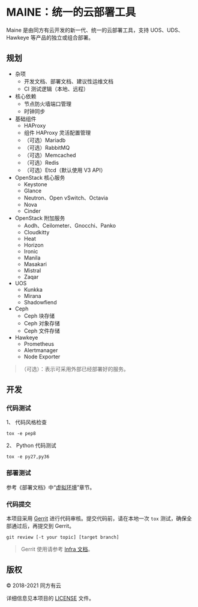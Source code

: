 # MAINE：统一的云部署工具

Maine 是由同方有云开发的新一代、统一的云部署工具，支持 UOS、UDS、Hawkeye 等产品的独立或组合部署。

## 规划

* 杂项
  * 开发文档、部署文档、建议性运维文档
  * CI 测试逻辑（本地、远程）
* 核心依赖
  * 节点防火墙端口管理
  * 时钟同步
* 基础组件
  * HAProxy
  * 组件 HAProxy 灵活配置管理
  * （可选）Mariadb
  * （可选）RabbitMQ
  * （可选）Memcached
  * （可选）Redis
  * （可选）Etcd（默认使用 V3 API）
* OpenStack 核心服务
  * Keystone
  * Glance
  * Neutron、Open vSwitch、Octavia
  * Nova
  * Cinder
* OpenStack 附加服务
  * Aodh、Ceilometer、Gnocchi、Panko
  * Cloudkitty
  * Heat
  * Horizon
  * Ironic
  * Manila
  * Masakari
  * Mistral
  * Zaqar
* UOS
  * Kunkka
  * Mirana
  * Shadowfiend
* Ceph
  * Ceph 块存储
  * Ceph 对象存储
  * Ceph 文件存储
* Hawkeye
  * Prometheus
  * Alertmanager
  * Node Exporter

> （可选）：表示可采用外部已经部署好的服务。

## 开发

### 代码测试

1、 代码风格检查

```shell
tox -e pep8
```

2、 Python 代码测试

```shell
tox -e py27,py36
```

### 部署测试

参考《部署文档》中“[虚拟环境](http://uos-installation-guide-docs.apps.ustack.com/appendix/virtual-environments.html)”章节。

### 代码提交

本项目采用 [Gerrit](https://review.ustack.com) 进行代码审核。提交代码前，请在本地一次 `tox` 测试，确保全部通过后，再提交到 Gerrit。

```shell
git review [-t your topic] [target branch]
```

> Gerrit 使用请参考 [Infra 文档](http://infra-docs.apps.ustack.com/user-guide/gerrit/index.html)。

## 版权

&copy; 2018-2021 同方有云

详细信息见本项目的 [LICENSE](LICENSE) 文件。
